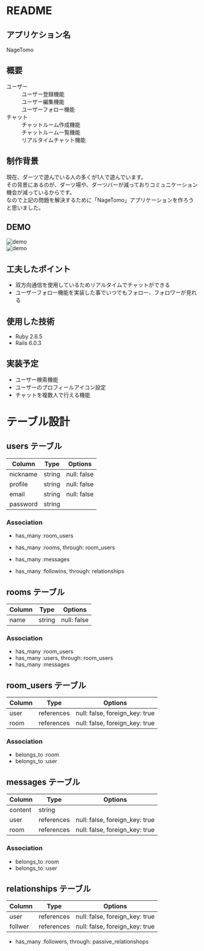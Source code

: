 # README

## アプリケション名  
  NageTomo

## 概要  
<dl>
  <dt>ユーザー</dt>
    <dd>ユーザー登録機能</dd>
    <dd>ユーザー編集機能</dd>
    <dd>ユーザーフォロー機能</dd>
  <dt>チャット</dt>
    <dd>チャットルーム作成機能</dd>
    <dd>チャットルーム一覧機能</dd>
    <dd>リアルタイムチャット機能</dd>
</dl>

## 制作背景  
現在、ダーツで遊んでいる人の多くが1人で遊んでいます。  
その背景にあるのが、ダーツ場や、ダーツバーが減っておりコミュニケーション機会が減っているからです。  
なので上記の問題を解決するために「NageTomo」アプリケーションを作ろうと思いました。　　

## DEMO
![demo](https://gyazo.com/165d8f01f546fdbe3fae4e840781e63e/raw)  
![demo](https://gyazo.com/e7d920b2c90c7c7ff1a7dc0d3d7d9d16/raw)  

## 工夫したポイント  
- 双方向通信を使用しているためリアルタイムでチャットができる  
- ユーザーフォロー機能を実装した事でいつでもフォロー、フォロワーが見れる  

## 使用した技術  
- Ruby  2.6.5  
- Rails 6.0.3  

## 実装予定  
- ユーザー検索機能
- ユーザーのプロフィールアイコン設定
- チャットを複数人で行える機能  


# テーブル設計

## users テーブル

|    Column     | Type   | Options     |
| ------------- | ------ | ----------- |
| nickname      | string | null: false |
| profile       | string | null: false |
| email         | string | null: false |
| password      | string |             |


### Association

- has_many :room_users
- has_many :rooms, through: room_users
- has_many :messages

- has_many :followins, through: relationships


## rooms テーブル

| Column | Type   | Options     |
| ------ | ------ | ----------- |
| name   | string | null: false |

### Association

- has_many :room_users
- has_many :users, through: room_users
- has_many :messages

## room_users テーブル

| Column | Type       | Options                        |
| ------ | ---------- | ------------------------------ |
| user   | references | null: false, foreign_key: true |
| room   | references | null: false, foreign_key: true |

### Association

- belongs_to :room
- belongs_to :user

## messages テーブル

| Column  | Type       | Options                        |
| ------- | ---------- | ------------------------------ |
| content | string     |                                |
| user    | references | null: false, foreign_key: true |
| room    | references | null: false, foreign_key: true |

### Association

- belongs_to :room
- belongs_to :user

## relationships テーブル

| Column  | Type       | Options                        |
| ------- | ---------- | ------------------------------ |
| user    | references | null: false, foreign_key: true |
| follwer | references | null: false, foreign_key: true |

- has_many :followers, through: passive_relationshops
